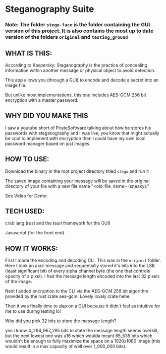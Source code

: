 # Steganography Suite

### Note: The folder `stego-face` is the folder containing the GUI version of this project. It is also contains the most up to date version of the folders `original` and `testing_ground`

## WHAT IS THIS:

According to Kaspersky: Steganography is the practice of concealing information within another message or physical object to avoid detection. 

This app allows you (through a GUI) to encode and decode a secret into an image file.

But unlike most implementations, this one includes AES-GCM 256 bit encryption with a master password.

## WHY DID YOU MAKE THIS

I saw a youtube short of PirateSoftware talking about how he stores his passwords with steganography and I was like, you know that might actually be cool to implement with encryption then i could have my own local password manager based on just images.


## HOW TO USE:

Download the binary in the root project directory titled `stego` and run it

The saved image containing your message will be saved in the original directory of your file with a new file name "<old_file_name> (sneaky).<ext>"

See Video for Demo:

## TECH USED:

crab lang (rust and the tauri framework for the GUI)

Javascript (for the front end)


## HOW IT WORKS:

First I made the encoding and decoding CLI. This was in the `original` folder. Here I took an ascii message and sequentially stored it's bits into the LSB (least significant bit) of every alpha channel byte (the one that controls opacity of a pixel). I had  the message length encoded into the last 32 pixels of the image.

Next I added encryption to the CLI via  the AES-GCM 256 bit algorithm provided by the rust crate aes-gcm. Lovely lovely crate hehe

Then it was finally time to slap on a GUI because it didn't feel as intuitive for me to use during testing lol

Why did you pick 32 bits to store the message length?

yea i know 4_294_967_295 bits to state the message length seems overkill, but the next lowest one was u16 which woulda meant 65_535 bits which wouldn't be enough to fully maximize the space on a 1920x1080 image (this would result in a max capacity of well over 1_000_000 bits).

